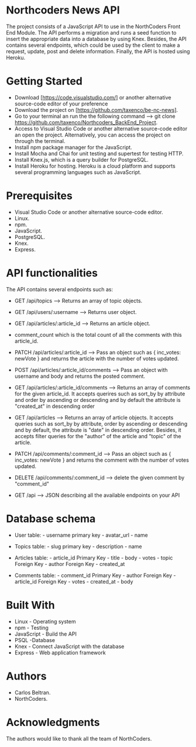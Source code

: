 # Northcoders News API

The project consists of a JavaScript API to use in the NorthCoders Front End Module. The API performs a migration and runs a seed function to insert the appropriate
data into a database by using Knex. Besides, the API contains several endpoints, which could be used by the client to make a request, update, post and delete information. Finally, the API is hosted using Heroku.

# Getting Started

* Download [https://code.visualstudio.com/] or another alternative source-code editor of your preference
* Download the project on [https://github.com/taxenco/be-nc-news].
* Go to your terminal an run the the following command --> git clone https://github.com/taxenco/Northcoders_BackEnd_Project.
* Access to Visual Studio Code or another alternative source-code editor an open the project. Alternatively, you can access the project on through the terminal.
* Install npm package manager for the JavaScript.
* Install Mocha and Chai for unit testing and supertest for testing HTTP.
* Install Knex.js, which is a query builder for PostgreSQL.
* Install Heroku for hosting. Heroku is a cloud platform and supports several programming languages such as JavaScript.

# Prerequisites

* Visual Studio Code or another alternative source-code editor.
* Linux.
* npm.
* JavaScript.
* PostgreSQL.
* Knex.
* Express.

# API functionalities

The API contains several endpoints such as:

* GET /api/topics --> Returns an array of topic objects.

* GET /api/users/:username -->  Returns user object.

* GET /api/articles/:article_id --> Returns an article object.

- comment_count which is the total count of all the comments with this article_id.

* PATCH /api/articles/:article_id --> Pass an object such as { inc_votes: newVote } and returns the article with the number of votes updated.

* POST /api/articles/:article_id/comments --> Pass an object with username and body and returns the posted comment.

* GET /api/articles/:article_id/comments --> Returns an array of comments for the given article_id. It accepts querires such as sort_by by attribute and order by ascending or descending and by default the attribute is "created_at" in  descending order

* GET /api/articles --> Returns an array of article objects. It accepts queries such as sort_by by attribute, order by ascending or descending and by default, the attribute is "date" in descending order. Besides, it accepts filter queries for the "author" of the article and "topic" of the article.

* PATCH /api/comments/:comment_id -->  Pass an object such as { inc_votes: newVote } and returns the comment with the number of votes updated.

* DELETE /api/comments/:comment_id --> delete the given comment by "comment_id"

* GET /api --> JSON describing all the available endpoints on your API

# Database schema 

* User table:
      - username primary key
      - avatar_url
      - name
      
* Topics table:
      - slug primary key
      - description
      - name

* Articles table:
      - article_id Primary Key
      - title
      - body
      - votes
      - topic Foreign Key 
      - author Foreign Key
      - created_at

* Comments table:
      - comment_id Primary Key
      - author Foreign Key
      - article_id Foreign Key 
      - votes
      - created_at 
      - body
      
# Built With

* Linux - Operating system
* npm - Testing 
* JavaScript - Build the API
* PSQL -Database
* Knex - Connect JavaScript with the database
* Express - Web application framework

# Authors

- Carlos Beltran.
- NorthCoders.

# Acknowledgments

The authors would like to thank all the team of NorthCoders.